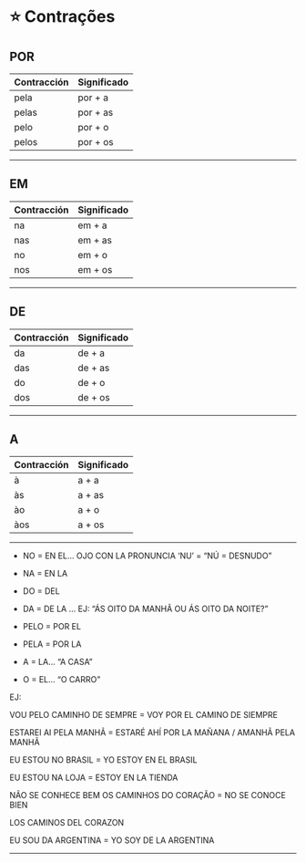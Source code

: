 # :star:  Contrações

## POR

| Contracción | Significado |
| ----------- | ----------- |
| pela | por + a |
| pelas | por + as |
| pelo | por + o |
| pelos | por + os |

---

## EM

| Contracción | Significado |
| ----------- | ----------- |
| na | em + a |
| nas | em + as |
| no | em + o |
| nos | em + os |

---

## DE

| Contracción | Significado |
| ----------- | ----------- |
| da | de + a |
| das | de + as |
| do | de + o |
| dos | de + os |

---

## A

| Contracción | Significado |
| ----------- | ----------- |
| à | a + a |
| às | a + as |
| ào | a + o |
| àos | a + os |

---

- NO = EN EL... OJO CON LA PRONUNCIA ‘NU’ = “NÚ = DESNUDO”

- NA = EN LA

- DO = DEL

- DA = DE LA ... EJ: “ÁS OITO DA MANHÃ OU ÁS OITO DA NOITE?”

- PELO = POR EL

- PELA = POR LA

- A = LA... “A CASA”

- O = EL... “O CARRO”

EJ:

VOU PELO CAMINHO DE SEMPRE = VOY POR EL CAMINO DE SIEMPRE

ESTAREI AI PELA MANHÃ = ESTARÉ AHÍ POR LA MAÑANA / AMANHÃ PELA MANHÃ

EU ESTOU NO BRASIL = YO ESTOY EN EL BRASIL

EU ESTOU NA LOJA = ESTOY EN LA TIENDA

NÃO SE CONHECE BEM OS CAMINHOS DO CORAÇÃO = NO SE CONOCE BIEN 

LOS CAMINOS DEL CORAZON

EU SOU DA ARGENTINA = YO SOY DE LA ARGENTINA

---
